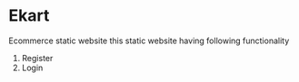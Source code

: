 # Ekart
Ecommerce static website
this static website having following functionality

1) Register
2) Login
